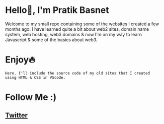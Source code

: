 # Hello👋, I'm Pratik Basnet
Welcome to my small repo containing some of the websites I created a few months ago. I have learned quite a bit about web2 sites, domain name system, web hosting, web3 domains & now I'm on my way to learn Javascript & some of the basics about web3. 
# Enjoy🔥
```
Here, I'll include the source code of my old sites that I created using HTML & CSS in VScode.
```
# Follow Me :)
## [Twitter](https:/twitter.com/_BASNET)
